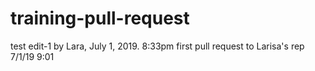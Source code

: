# training-pull-request
test edit-1 by Lara, July 1, 2019. 8:33pm
first pull request to Larisa's rep 7/1/19 9:01